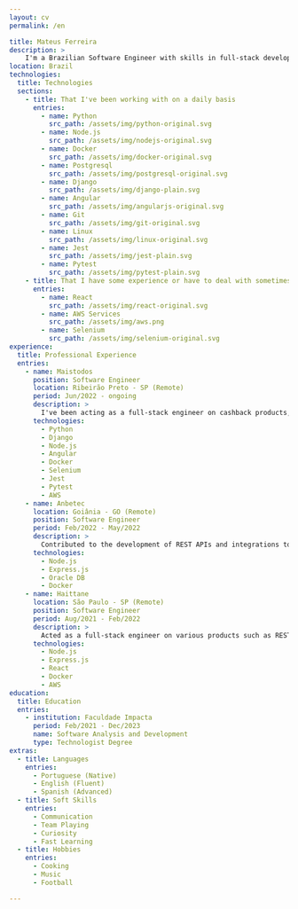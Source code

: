 ```yaml
---
layout: cv
permalink: /en

title: Mateus Ferreira
description: >
    I'm a Brazilian Software Engineer with skills in full-stack development. I consider myself a flexible professional and a problem solver after all. 
location: Brazil
technologies:
  title: Technologies
  sections:
    - title: That I've been working with on a daily basis
      entries:
        - name: Python
          src_path: /assets/img/python-original.svg
        - name: Node.js
          src_path: /assets/img/nodejs-original.svg
        - name: Docker
          src_path: /assets/img/docker-original.svg
        - name: Postgresql
          src_path: /assets/img/postgresql-original.svg
        - name: Django
          src_path: /assets/img/django-plain.svg
        - name: Angular
          src_path: /assets/img/angularjs-original.svg
        - name: Git 
          src_path: /assets/img/git-original.svg
        - name: Linux
          src_path: /assets/img/linux-original.svg
        - name: Jest
          src_path: /assets/img/jest-plain.svg
        - name: Pytest
          src_path: /assets/img/pytest-plain.svg
    - title: That I have some experience or have to deal with sometimes
      entries:
        - name: React
          src_path: /assets/img/react-original.svg
        - name: AWS Services
          src_path: /assets/img/aws.png
        - name: Selenium
          src_path: /assets/img/selenium-original.svg
experience:
  title: Professional Experience
  entries:
    - name: Maistodos
      position: Software Engineer
      location: Ribeirão Preto - SP (Remote)
      period: Jun/2022 - ongoing
      description: >
        I've been acting as a full-stack engineer on cashback products, collaborating on the entire development lifecycle including development, testing, bug fixing, code review, requirements analysis, etc.
      technologies:
        - Python
        - Django
        - Node.js
        - Angular
        - Docker
        - Selenium
        - Jest
        - Pytest
        - AWS
    - name: Anbetec
      location: Goiânia - GO (Remote)
      position: Software Engineer
      period: Feb/2022 - May/2022
      description: >
        Contributed to the development of REST APIs and integrations to ERP systems for a short period of time.
      technologies:
        - Node.js
        - Express.js
        - Oracle DB
        - Docker
    - name: Haittane
      location: São Paulo - SP (Remote)
      position: Software Engineer
      period: Aug/2021 - Feb/2022
      description: >
        Acted as a full-stack engineer on various products such as REST APIs and websites for different clients. Actively contributed to the development of software features and POCs, as well as bug fixing.
      technologies:
        - Node.js
        - Express.js
        - React
        - Docker
        - AWS
education:
  title: Education
  entries:
    - institution: Faculdade Impacta
      period: Feb/2021 - Dec/2023
      name: Software Analysis and Development
      type: Technologist Degree
extras:
  - title: Languages
    entries:
      - Portuguese (Native)
      - English (Fluent)
      - Spanish (Advanced)
  - title: Soft Skills
    entries:
      - Communication
      - Team Playing
      - Curiosity
      - Fast Learning
  - title: Hobbies
    entries:
      - Cooking
      - Music
      - Football

---
```

